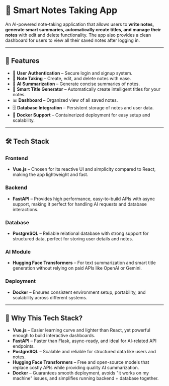 # 📝 Smart Notes Taking App

An AI-powered note-taking application that allows users to **write notes, generate smart summaries, automatically create titles, and manage their notes** with edit and delete functionality. The app also provides a clean dashboard for users to view all their saved notes after logging in.  

---

## 🚀 Features
- 🔐 **User Authentication** – Secure login and signup system.  
- 📝 **Note Taking** – Create, edit, and delete notes with ease.  
- 🤖 **AI Summarization** – Generate concise summaries of notes.  
- 🧠 **Smart Title Generator** – Automatically create intelligent titles for your notes.  
- 📊 **Dashboard** – Organized view of all saved notes.  
- 🗄️ **Database Integration** – Persistent storage of notes and user data.  
- 🐳 **Docker Support** – Containerized deployment for easy setup and scalability.  

---

## 🛠️ Tech Stack

### **Frontend**
- **Vue.js** – Chosen for its reactive UI and simplicity compared to React, making the app lightweight and fast.  

### **Backend**
- **FastAPI** – Provides high performance, easy-to-build APIs with async support, making it perfect for handling AI requests and database interactions.  

### **Database**
- **PostgreSQL** – Reliable relational database with strong support for structured data, perfect for storing user details and notes.  

### **AI Module**
- **Hugging Face Transformers** – For text summarization and smart title generation without relying on paid APIs like OpenAI or Gemini.  

### **Deployment**
- **Docker** – Ensures consistent environment setup, portability, and scalability across different systems.  

---

## 🔑 Why This Tech Stack?

- **Vue.js** – Easier learning curve and lighter than React, yet powerful enough to build interactive dashboards.  
- **FastAPI** – Faster than Flask, async-ready, and ideal for AI-related API endpoints.  
- **PostgreSQL** – Scalable and reliable for structured data like users and notes.  
- **Hugging Face Transformers** – Free and open-source models that replace costly APIs while providing quality AI summarization.  
- **Docker** – Guarantees smooth deployment, avoids "it works on my machine" issues, and simplifies running backend + database together. 
